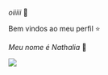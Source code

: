 _oiiiii_ 🍒

Bem vindos ao meu perfil ⭐

*Meu nome é Nathalia* 🌸

![](https://media.tenor.com/zVvViQKqa0MAAAAi/psybirdb1oom.gif)
